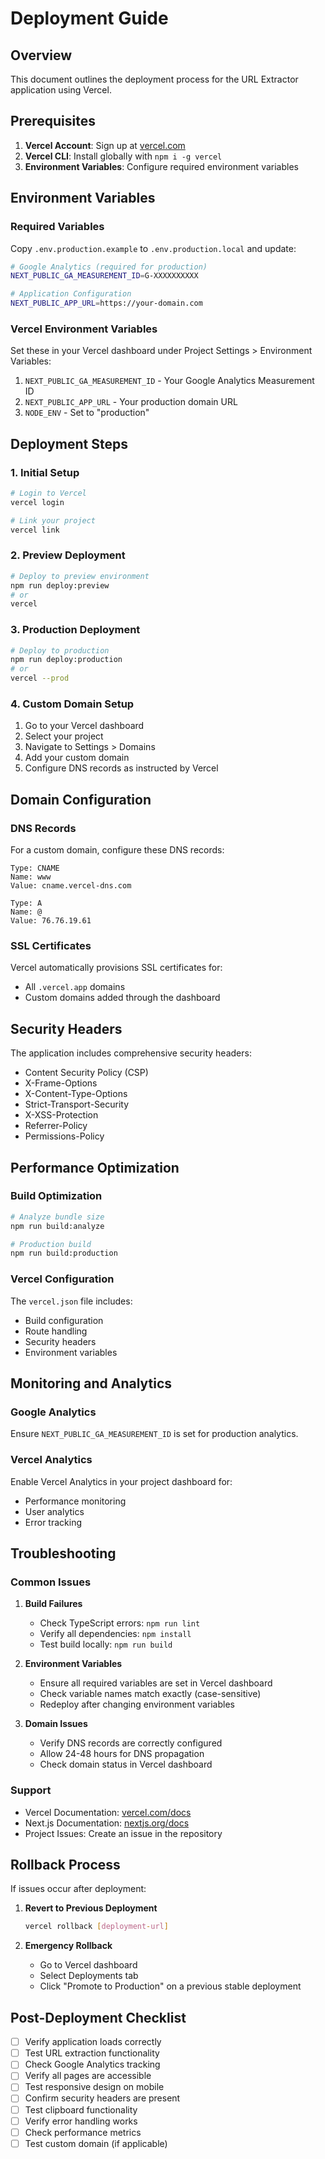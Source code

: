 # Deployment Guide

## Overview

This document outlines the deployment process for the URL Extractor application using Vercel.

## Prerequisites

1. **Vercel Account**: Sign up at [vercel.com](https://vercel.com)
2. **Vercel CLI**: Install globally with `npm i -g vercel`
3. **Environment Variables**: Configure required environment variables

## Environment Variables

### Required Variables

Copy `.env.production.example` to `.env.production.local` and update:

```bash
# Google Analytics (required for production)
NEXT_PUBLIC_GA_MEASUREMENT_ID=G-XXXXXXXXXX

# Application Configuration
NEXT_PUBLIC_APP_URL=https://your-domain.com
```

### Vercel Environment Variables

Set these in your Vercel dashboard under Project Settings > Environment Variables:

1. `NEXT_PUBLIC_GA_MEASUREMENT_ID` - Your Google Analytics Measurement ID
2. `NEXT_PUBLIC_APP_URL` - Your production domain URL
3. `NODE_ENV` - Set to "production"

## Deployment Steps

### 1. Initial Setup

```bash
# Login to Vercel
vercel login

# Link your project
vercel link
```

### 2. Preview Deployment

```bash
# Deploy to preview environment
npm run deploy:preview
# or
vercel
```

### 3. Production Deployment

```bash
# Deploy to production
npm run deploy:production
# or
vercel --prod
```

### 4. Custom Domain Setup

1. Go to your Vercel dashboard
2. Select your project
3. Navigate to Settings > Domains
4. Add your custom domain
5. Configure DNS records as instructed by Vercel

## Domain Configuration

### DNS Records

For a custom domain, configure these DNS records:

```
Type: CNAME
Name: www
Value: cname.vercel-dns.com

Type: A
Name: @
Value: 76.76.19.61
```

### SSL Certificates

Vercel automatically provisions SSL certificates for:
- All `.vercel.app` domains
- Custom domains added through the dashboard

## Security Headers

The application includes comprehensive security headers:

- Content Security Policy (CSP)
- X-Frame-Options
- X-Content-Type-Options
- Strict-Transport-Security
- X-XSS-Protection
- Referrer-Policy
- Permissions-Policy

## Performance Optimization

### Build Optimization

```bash
# Analyze bundle size
npm run build:analyze

# Production build
npm run build:production
```

### Vercel Configuration

The `vercel.json` file includes:
- Build configuration
- Route handling
- Security headers
- Environment variables

## Monitoring and Analytics

### Google Analytics

Ensure `NEXT_PUBLIC_GA_MEASUREMENT_ID` is set for production analytics.

### Vercel Analytics

Enable Vercel Analytics in your project dashboard for:
- Performance monitoring
- User analytics
- Error tracking

## Troubleshooting

### Common Issues

1. **Build Failures**
   - Check TypeScript errors: `npm run lint`
   - Verify all dependencies: `npm install`
   - Test build locally: `npm run build`

2. **Environment Variables**
   - Ensure all required variables are set in Vercel dashboard
   - Check variable names match exactly (case-sensitive)
   - Redeploy after changing environment variables

3. **Domain Issues**
   - Verify DNS records are correctly configured
   - Allow 24-48 hours for DNS propagation
   - Check domain status in Vercel dashboard

### Support

- Vercel Documentation: [vercel.com/docs](https://vercel.com/docs)
- Next.js Documentation: [nextjs.org/docs](https://nextjs.org/docs)
- Project Issues: Create an issue in the repository

## Rollback Process

If issues occur after deployment:

1. **Revert to Previous Deployment**
   ```bash
   vercel rollback [deployment-url]
   ```

2. **Emergency Rollback**
   - Go to Vercel dashboard
   - Select Deployments tab
   - Click "Promote to Production" on a previous stable deployment

## Post-Deployment Checklist

- [ ] Verify application loads correctly
- [ ] Test URL extraction functionality
- [ ] Check Google Analytics tracking
- [ ] Verify all pages are accessible
- [ ] Test responsive design on mobile
- [ ] Confirm security headers are present
- [ ] Test clipboard functionality
- [ ] Verify error handling works
- [ ] Check performance metrics
- [ ] Test custom domain (if applicable)